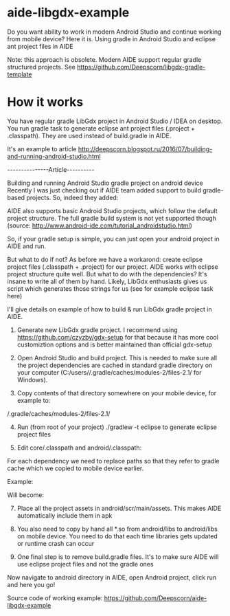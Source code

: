 # aide-libgdx-example
Do you want ability to work in modern Android Studio and continue working from mobile device? Here it is. Using gradle in Android Studio and eclipse ant project files in AIDE

Note: this approach is obsolete. Modern AIDE support regular gradle structured projects. See  https://github.com/Deepscorn/libgdx-gradle-template

# How it works
You have regular gradle LibGdx project in Android Studio / IDEA on desktop. You run gradle task to generate eclipse ant project files (.project + .classpath). They are used instead of build.gradle in AIDE.

It's an example to article http://deepscorn.blogspot.ru/2016/07/building-and-running-android-studio.html

---------------Article----------

Building and running Android Studio gradle project on android device
Recently I was just checking out if AIDE team added support to build gradle-based projects. So, indeed they added:

AIDE also supports basic Android Studio projects, which follow the default project structure. The full gradle build system is not yet supported though
(source: http://www.android-ide.com/tutorial_androidstudio.html)

So, if your gradle setup is simple, you can just open your android project in AIDE and run.


But what to do if not? As before we have a workarond: create eclipse project files (.classpath + .project) for our project. AIDE works with eclipse project structure quite well. But what to do with the dependencies? It's insane to write all of them by hand. Likely, LibGdx enthusiasts gives us script which generates those strings for us (see for example eclipse task here)

I'll give details on example of how to build & run LibGdx gradle project in AIDE.


1. Generate new LibGdx gradle project. I recommend using https://github.com/czyzby/gdx-setup for that because it has more cool customiztion options and is better maintained than official gdx-setup

2. Open Android Studio and build project. This is needed to make sure all the project dependencies are cached in standard gradle directory on your computer (C:/users/<username>/.gradle/caches/modules-2/files-2.1/ for Windows).

3. Copy contents of that directory somewhere on your mobile device, for example to:

<AIDE AppProjects directory>/.gradle/caches/modules-2/files-2.1/

4. Run (from root of your project)
./gradlew -t eclipse to generate eclipse project files

5. Edit core/.classpath and android/.classpath:

For each dependency we need to replace paths so that they refer to gradle cache which we copied to mobile device earlier.

Example:
<classpathentry kind="lib" path="C:/users/iz/.gradle/caches/modules-2/files-2.1/com.badlogicgames.gdx/gdx-backend-android/1.9.3/c45573bf68b55442990936f007e7d6823d259c1f/gdx-backend-android-1.9.3.jar"/>

Will become:

<classpathentry kind="lib" path="/storage/emulated/0/AppProjects/.gradle/caches/modules-2/files-2.1/com.badlogicgames.gdx/gdx-backend-android/1.9.3/c45573bf68b55442990936f007e7d6823d259c1f/gdx-backend-android-1.9.3.jar"/>

7. Place all the project assets in android/scr/main/assets. This makes AIDE automatically include them in apk

8. You also need to copy by hand all *.so from android/libs to android/libs on mobile device. You need to do that each time libraries gets updated or runtime crash can occur

9. One final step is to remove build.gradle files. It's to make sure AIDE will use eclipse project files and not the gradle ones

Now navigate to android directory in AIDE, open Android project, click run and here you go!

Source code of working example: https://github.com/Deepscorn/aide-libgdx-example
